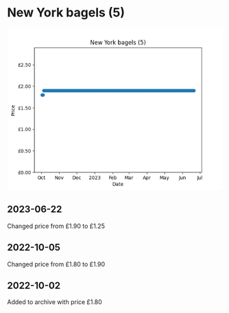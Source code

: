 # New York bagels (5)
![](charts/product-23476011.png)
## 2023-06-22
Changed price from £1.90 to £1.25
## 2022-10-05
Changed price from £1.80 to £1.90
## 2022-10-02
Added to archive with price £1.80